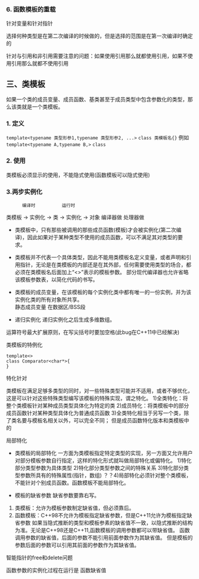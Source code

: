 
### 6. 函数模板的重载

针对变量和针对指针

选择何种类型是在第二次编译的时候做的，但是选择的范围是在第一次编译时确定的

针对与引用和非引用需要注意的问题：如果使用引用那么就都使用引用，如果不使用引用那么就都不使用引用

## 三、类模板
如果一个类的成员变量、成员函数、基类甚至于成员类型中包含参数化的类型，那么该类就是一个类模板。
### 1. 定义
`template<typename 类型形参1,typename 类型形参2, ...>`
`class 类模板名{}`
例如
`template<typename A,typename B,>`
`class`
### 2. 使用

类模板必须显示的使用，不能隐式使用(函数模板可以隐式使用)


### 3.两步实例化
          编译时          运行时
类模板 -> 实例化 -> 类 -> 实例化 -> 对象
         编译器做        处理器做
         
- 类模板中，只有那些被调用的那些成员函数(模板)才会被实例化(第二次编译)，因此如果对于某种类型不使用的成员函数，可以不满足其对类型的要求。
- 类模板并不代表一个具体类型，因此不能用类模板名定义变量，或者声明和引用指针，无论是在类模板的内部还是在其外部，任何需要使用类型的场合，都必须在类模板名后面加上“<>”表示的模板参数。
部分现代编译器也允许省略该模板参数表，以简化代码的书写。

- 类模板的成员变量，在该模板的每个实例化类中都有唯一的一份实例，并为该实例化类的所有对象所共享。         
静态成员变量 在数据区/BSS段
 
- 递归实例化
递归实例化之后生成多维数组。

运算符号最大扩展原则，在写尖括号时要加空格(此bug在C++11中已经解决)

类模板的特例化
```
template<>
class Comparator<char*>{
}
```
特化针对

类模板在满足足够多类型的同时，对一些特殊类型可能并不适用，或者不够优化，这是可以针对这些特殊类型编写该模板的特殊实现，谓之特化。
1)全类特化：将整个类模板针对某种成员类型具体化为特定的类
2)成员特化：将类模板中的部分成员函数针对某种类型具体化为普通成员函数
3)全类特化相当于另写一个类，除了类名要与模板名相关以外，可以完全不同；
但是成员函数特化版本和类模板中的

局部特化
- 类模板的局部特化
一方面为类模板指定特定类型的实现，另一方面又允许用户对部分模板参数自行指定，这样的特化形式就叫做局部特化或偏特化。
1)特化部分类型参数为具体类型
2)特化部分类型参数之间的特殊关系
3)特化部分类型参数所具有的特殊属性(指针，数组)
？？4)局部特化必须针对整个类模板，不能针对个别成员函数。函数模板不能局部特化。

- 模板的缺省参数
缺省参数要靠右写。
1) 类模板：允许为模板参数制定缺省值，但必须靠后。
2) 函数模板：C++98不允许为模板指定缺省参数，但是C++11允许为模板指定缺省参数
如果当隐式推断的类型和模板参素的缺省值不一致，以隐式推断的结构为准。无论是C++98还是C++11,函数模板的调用参数都可以带缺省值。
函数调用参数的缺省值，后面的参数不能引用前面参数作为其缺省值。
但是模板的参数后面的参数可以引用其前面的参数作为其缺省值。


智能指针的free和delete问题


函数参数的实例化过程在运行是
函数缺省值







